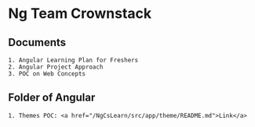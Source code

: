 # Ng Team Crownstack

## Documents

    1. Angular Learning Plan for Freshers
    2. Angular Project Approach
    3. POC on Web Concepts

## Folder of Angular

    1. Themes POC: <a href="/NgCsLearn/src/app/theme/README.md">Link</a>